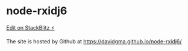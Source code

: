 # node-rxidj6

[Edit on StackBlitz ⚡️](https://stackblitz.com/edit/node-rxidj6)

The site is hosted by Github at https://davidgma.github.io/node-rxidj6/
